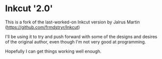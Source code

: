 # Inkcut '2.0'

This is a fork of the last-worked-on Inkcut version by Jalrus Martin (https://github.com/frmdstryr/Inkcut)

I'll be using it to try and push forward with some of the designs and desires of the original author,
even though I'm not very good at programming.

Hopefully I can get things working well enough.

